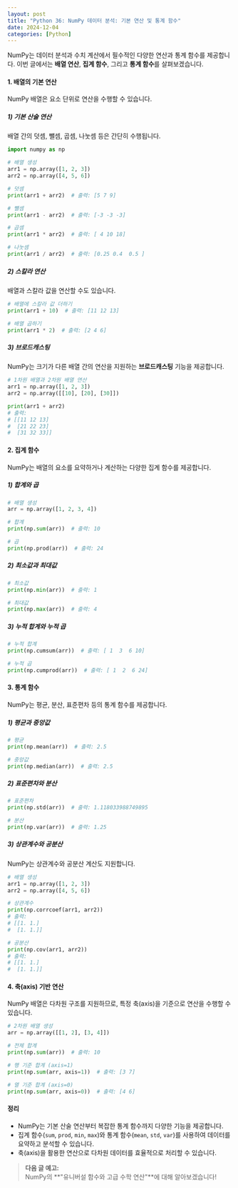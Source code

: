 ```yaml
---
layout: post
title: "Python 36: NumPy 데이터 분석: 기본 연산 및 통계 함수"
date: 2024-12-04
categories: [Python] 
---
```



NumPy는 데이터 분석과 수치 계산에서 필수적인 다양한 연산과 통계 함수를 제공합니다. 이번 글에서는 **배열 연산**, **집계 함수**, 그리고 **통계 함수**를 살펴보겠습니다.


#### 1. 배열의 기본 연산

NumPy 배열은 요소 단위로 연산을 수행할 수 있습니다.

##### 1) 기본 산술 연산

배열 간의 덧셈, 뺄셈, 곱셈, 나눗셈 등은 간단히 수행됩니다.

```python
import numpy as np

# 배열 생성
arr1 = np.array([1, 2, 3])
arr2 = np.array([4, 5, 6])

# 덧셈
print(arr1 + arr2)  # 출력: [5 7 9]

# 뺄셈
print(arr1 - arr2)  # 출력: [-3 -3 -3]

# 곱셈
print(arr1 * arr2)  # 출력: [ 4 10 18]

# 나눗셈
print(arr1 / arr2)  # 출력: [0.25 0.4  0.5 ]
```

##### 2) 스칼라 연산

배열과 스칼라 값을 연산할 수도 있습니다.

```python
# 배열에 스칼라 값 더하기
print(arr1 + 10)  # 출력: [11 12 13]

# 배열 곱하기
print(arr1 * 2)  # 출력: [2 4 6]
```

##### 3) 브로드캐스팅

NumPy는 크기가 다른 배열 간의 연산을 지원하는 **브로드캐스팅** 기능을 제공합니다.

```python
# 1차원 배열과 2차원 배열 연산
arr1 = np.array([1, 2, 3])
arr2 = np.array([[10], [20], [30]])

print(arr1 + arr2)
# 출력:
# [[11 12 13]
#  [21 22 23]
#  [31 32 33]]
```


#### 2. 집계 함수

NumPy는 배열의 요소를 요약하거나 계산하는 다양한 집계 함수를 제공합니다.

##### 1) 합계와 곱

```python
# 배열 생성
arr = np.array([1, 2, 3, 4])

# 합계
print(np.sum(arr))  # 출력: 10

# 곱
print(np.prod(arr))  # 출력: 24
```

##### 2) 최소값과 최대값

```python
# 최소값
print(np.min(arr))  # 출력: 1

# 최대값
print(np.max(arr))  # 출력: 4
```

##### 3) 누적 합계와 누적 곱

```python
# 누적 합계
print(np.cumsum(arr))  # 출력: [ 1  3  6 10]

# 누적 곱
print(np.cumprod(arr))  # 출력: [ 1  2  6 24]
```


#### 3. 통계 함수

NumPy는 평균, 분산, 표준편차 등의 통계 함수를 제공합니다.

##### 1) 평균과 중앙값

```python
# 평균
print(np.mean(arr))  # 출력: 2.5

# 중앙값
print(np.median(arr))  # 출력: 2.5
```

##### 2) 표준편차와 분산

```python
# 표준편차
print(np.std(arr))  # 출력: 1.118033988749895

# 분산
print(np.var(arr))  # 출력: 1.25
```

##### 3) 상관계수와 공분산

NumPy는 상관계수와 공분산 계산도 지원합니다.

```python
# 배열 생성
arr1 = np.array([1, 2, 3])
arr2 = np.array([4, 5, 6])

# 상관계수
print(np.corrcoef(arr1, arr2))
# 출력:
# [[1. 1.]
#  [1. 1.]]

# 공분산
print(np.cov(arr1, arr2))
# 출력:
# [[1. 1.]
#  [1. 1.]]
```


#### 4. 축(axis) 기반 연산

NumPy 배열은 다차원 구조를 지원하므로, 특정 축(axis)을 기준으로 연산을 수행할 수 있습니다.

```python
# 2차원 배열 생성
arr = np.array([[1, 2], [3, 4]])

# 전체 합계
print(np.sum(arr))  # 출력: 10

# 행 기준 합계 (axis=1)
print(np.sum(arr, axis=1))  # 출력: [3 7]

# 열 기준 합계 (axis=0)
print(np.sum(arr, axis=0))  # 출력: [4 6]
```


#### 정리

- NumPy는 기본 산술 연산부터 복잡한 통계 함수까지 다양한 기능을 제공합니다.
- 집계 함수(`sum`, `prod`, `min`, `max`)와 통계 함수(`mean`, `std`, `var`)를 사용하여 데이터를 요약하고 분석할 수 있습니다.
- 축(axis)을 활용한 연산으로 다차원 데이터를 효율적으로 처리할 수 있습니다.

> **다음 글 예고:**  
> NumPy의 **"유니버설 함수와 고급 수학 연산"**에 대해 알아보겠습니다!
